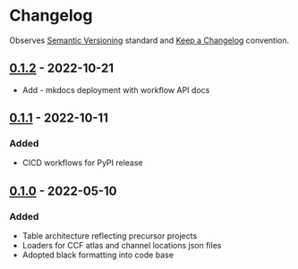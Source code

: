 # Changelog

Observes [Semantic Versioning](https://semver.org/spec/v2.0.0.html) standard and [Keep a Changelog](https://keepachangelog.com/en/1.0.0/) convention.

## [0.1.2] - 2022-10-21
+ Add - mkdocs deployment with workflow API docs

## [0.1.1] - 2022-10-11
### Added
+ CICD workflows for PyPI release

## [0.1.0] - 2022-05-10
### Added
+ Table architecture reflecting precursor projects
+ Loaders for CCF atlas and channel locations json files
+ Adopted black formatting into code base

[0.1.2]: https://github.com/datajoint/element-electrode-localization/releases/tag/0.1.2
[0.1.1]: https://github.com/datajoint/element-electrode-localization/releases/tag/0.1.1
[0.1.0]: https://github.com/datajoint/element-electrode-localization/releases/tag/0.1.0
